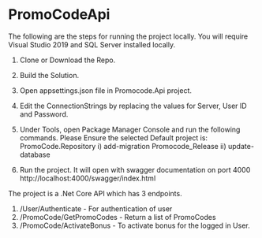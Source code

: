 # PromoCodeApi

The following are the steps for running the project locally. You will require Visual Studio 2019 and SQL Server installed locally.
1. Clone or Download the Repo.
2. Build the Solution.
3. Open appsettings.json file in Promocode.Api project. 
4. Edit the ConnectionStrings by replacing the values for Server, User ID and Password.
5. Under Tools, open Package Manager Console and run the following commands. Please Ensure the selected Default project is: PromoCode.Repository
  i)  add-migration Promocode_Release
  ii) update-database
  
7. Run the project. It will open with swagger documentation on port 4000 http://localhost:4000/swagger/index.html

The project is a .Net Core API which has 3 endpoints. 
1. /User/Authenticate - For authentication of user 
2. /PromoCode/GetPromoCodes - Return a list of PromoCodes
3. /PromoCode/ActivateBonus - To activate bonus for the logged in User.

